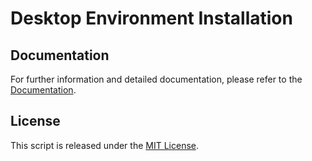 # Desktop Environment Installation

## Documentation

For further information and detailed documentation, please refer to the [Documentation](https://docs.arduinodenis.it/github/diverse-coding-projects/diverse-coding-projects/desktop-environment).

## License

This script is released under the [MIT License](LICENSE).

